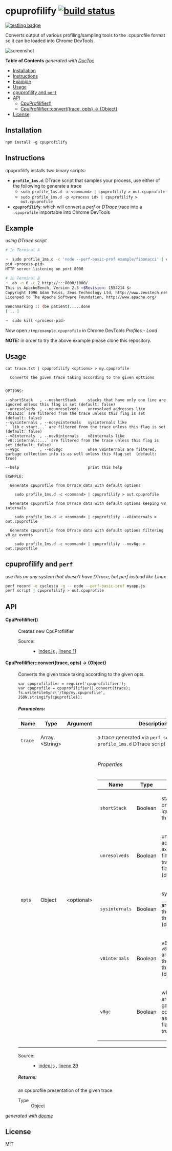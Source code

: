 # cpuprofilify [![build status](https://secure.travis-ci.org/thlorenz/cpuprofilify.png?branch=master)](http://travis-ci.org/thlorenz/cpuprofilify)

[![testling badge](https://ci.testling.com/thlorenz/cpuprofilify.png)](https://ci.testling.com/thlorenz/cpuprofilify)

Converts output of various profiling/sampling tools to the .cpuprofile format so it can be loaded into Chrome DevTools.

![screenshot](assets/cpuprofilify.gif)

<!-- START doctoc generated TOC please keep comment here to allow auto update -->
<!-- DON'T EDIT THIS SECTION, INSTEAD RE-RUN doctoc TO UPDATE -->
**Table of Contents**  *generated with [DocToc](https://github.com/thlorenz/doctoc)*

- [Installation](#installation)
- [Instructions](#instructions)
- [Example](#example)
- [Usage](#usage)
- [cpuprofilify and `perf`](#cpuprofilify-and-perf)
- [API](#api)
    - [CpuProfilifier()](#cpuprofilifier)
    - [CpuProfilifier::convert(trace, opts) → {Object}](#cpuprofilifierconverttrace-opts-→-object)
- [License](#license)

<!-- END doctoc generated TOC please keep comment here to allow auto update -->

## Installation

    npm install -g cpuprofilify

## Instructions

cpuprofilify installs two binary scripts:

- **`profile_1ms.d`**: DTrace script that samples your process, use either of the following to generate a trace
  - `sudo profile_1ms.d -c <command> | cpuprofilify > out.cpuprofile`
  - `sudo profile_1ms.d -p <process id> | cpuprofilify > out.cpuprofile`
- **`cpuprofilify`**: which will convert a *perf* or *DTrace* trace into a `.cpuprofile` importable into Chrome DevTools

## Example

*using DTrace script*

```sh
# In Terminal A

➝  sudo profile_1ms.d -c 'node --perf-basic-prof example/fibonacci' | cpuprofilify > /tmp/example.cpuprofile
pid <process-pid>
HTTP server listening on port 8000

# In Terminal B
➝  ab -n 6 -c 2 http://:::8000/1000/
This is ApacheBench, Version 2.3 <$Revision: 1554214 $>
Copyright 1996 Adam Twiss, Zeus Technology Ltd, http://www.zeustech.net/
Licensed to The Apache Software Foundation, http://www.apache.org/

Benchmarking :: (be patient).....done
[ .. ]

➝  sudo kill <process-pid>
```

Now open `/tmp/example.cpuprofile` in Chrome DevTools *Profiles - Load*

**NOTE:** in order to try the above example please clone this repository.

## Usage

```
cat trace.txt | cpuprofilify <options> > my.cpuprofile 

  Converts the given trace taking according to the given opttions


OPTIONS:

--shortStack   , --noshortStack     stacks that have only one line are ignored unless this flag is set (default: false)
--unresolveds  , --nounresolveds    unresolved addresses like `0x1a23c` are filtered from the trace unless this flag is set (default: false)
--sysinternals , --nosysinternals   sysinternals like `__lib_c_start...` are filtered from the trace unless this flag is set (default: false)
--v8internals  , --nov8internals    v8internals like `v8::internal::...` are filtered from the trace unless this flag is set (default: false)
--v8gc         , --nov8gc           when v8internals are filtered, garbage collection info is as well unless this flag set  (default: true)

--help                              print this help

EXAMPLE:

  Generate cpuprofile from DTrace data with default options

    sudo profile_1ms.d -c <command> | cpuprofilify > out.cpuprofile

  Generate cpuprofile from DTrace data with default options keeping v8 internals

    sudo profile_1ms.d -c <command> | cpuprofilify --v8internals > out.cpuprofile

  Generate cpuprofile from DTrace data with default options filtering v8 gc events
    
    sudo profile_1ms.d -c <command> | cpuprofilify --nov8gc > out.cpuprofile
```

## cpuprofilify and `perf`

*use this on any system that doesn't have DTrace, but perf instead like Linux*

```sh
perf record -e cycles:u -g -- node --perf-basic-prof myapp.js
perf script | cpuprofilify > out.cpuprofile
```

## API

<!-- START docme generated API please keep comment here to allow auto update -->
<!-- DON'T EDIT THIS SECTION, INSTEAD RE-RUN docme TO UPDATE -->

<div>
<div class="jsdoc-githubify">
<section>
<article>
<div class="container-overview">
<dl class="details">
</dl>
</div>
<dl>
<dt>
<h4 class="name" id="CpuProfilifier"><span class="type-signature"></span>CpuProfilifier<span class="signature">()</span><span class="type-signature"></span></h4>
</dt>
<dd>
<div class="description">
<p>Creates new CpuProfilifier</p>
</div>
<dl class="details">
<dt class="tag-source">Source:</dt>
<dd class="tag-source"><ul class="dummy">
<li>
<a href="https://github.com/thlorenz/cpuprofilify/blob/master/index.js">index.js</a>
<span>, </span>
<a href="https://github.com/thlorenz/cpuprofilify/blob/master/index.js#L11">lineno 11</a>
</li>
</ul></dd>
</dl>
</dd>
<dt>
<h4 class="name" id="CpuProfilifier::convert"><span class="type-signature"></span>CpuProfilifier::convert<span class="signature">(trace, <span class="optional">opts</span>)</span><span class="type-signature"> &rarr; {Object}</span></h4>
</dt>
<dd>
<div class="description">
<p>Converts the given trace taking according to the given opts.</p>
<pre><code>var cpuprofilifier = require('cpuprofilifier');
var cpuprofile = cpuprofilifier().convert(trace);
fs.writeFileSync('/tmp/my.cpuprofile', JSON.stringify(cpuprofile));</code></pre>
</div>
<h5>Parameters:</h5>
<table class="params">
<thead>
<tr>
<th>Name</th>
<th>Type</th>
<th>Argument</th>
<th class="last">Description</th>
</tr>
</thead>
<tbody>
<tr>
<td class="name"><code>trace</code></td>
<td class="type">
<span class="param-type">Array.&lt;String></span>
</td>
<td class="attributes">
</td>
<td class="description last"><p>a trace generated via <code>perf script</code> or the <code>profile_1ms.d</code> DTrace script</p></td>
</tr>
<tr>
<td class="name"><code>opts</code></td>
<td class="type">
<span class="param-type">Object</span>
</td>
<td class="attributes">
&lt;optional><br>
</td>
<td class="description last">
<h6>Properties</h6>
<table class="params">
<thead>
<tr>
<th>Name</th>
<th>Type</th>
<th class="last">Description</th>
</tr>
</thead>
<tbody>
<tr>
<td class="name"><code>shortStack</code></td>
<td class="type">
<span class="param-type">Boolean</span>
</td>
<td class="description last"><p>stacks that have only one line are ignored unless this flag is set</p></td>
</tr>
<tr>
<td class="name"><code>unresolveds</code></td>
<td class="type">
<span class="param-type">Boolean</span>
</td>
<td class="description last"><p>unresolved addresses like <code>0x1a23c</code> are filtered from the trace unless this flag is set (default: false)</p></td>
</tr>
<tr>
<td class="name"><code>sysinternals</code></td>
<td class="type">
<span class="param-type">Boolean</span>
</td>
<td class="description last"><p>sysinternals like <code>__lib_c_start...</code> are filtered from the trace unless this flag is set (default: false)</p></td>
</tr>
<tr>
<td class="name"><code>v8internals</code></td>
<td class="type">
<span class="param-type">Boolean</span>
</td>
<td class="description last"><p>v8internals like <code>v8::internal::...</code> are filtered from the trace unless this flag is set (default: false)</p></td>
</tr>
<tr>
<td class="name"><code>v8gc</code></td>
<td class="type">
<span class="param-type">Boolean</span>
</td>
<td class="description last"><p>when v8internals are filtered, garbage collection info is as well unless this flag set  (default: true)</p></td>
</tr>
</tbody>
</table>
</td>
</tr>
</tbody>
</table>
<dl class="details">
<dt class="tag-source">Source:</dt>
<dd class="tag-source"><ul class="dummy">
<li>
<a href="https://github.com/thlorenz/cpuprofilify/blob/master/index.js">index.js</a>
<span>, </span>
<a href="https://github.com/thlorenz/cpuprofilify/blob/master/index.js#L29">lineno 29</a>
</li>
</ul></dd>
</dl>
<h5>Returns:</h5>
<div class="param-desc">
<p>an cpuprofile presentation of the given trace</p>
</div>
<dl>
<dt>
Type
</dt>
<dd>
<span class="param-type">Object</span>
</dd>
</dl>
</dd>
</dl>
</article>
</section>
</div>

*generated with [docme](https://github.com/thlorenz/docme)*
</div>
<!-- END docme generated API please keep comment here to allow auto update -->

## License

MIT
